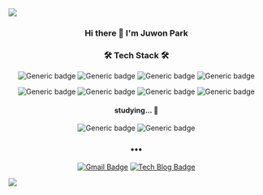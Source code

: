 <img src="https://capsule-render.vercel.app/api?type=slice&color=auto&height=300&section=header&text=ZuWon%20&fontSize=90&animation=twinkling&height=200" />

<div align=center>

  <h3>Hi there 👋  I'm Juwon Park</h3>
 
  <h3>🛠 Tech Stack 🛠</h3>
  
  ![Generic badge](https://img.shields.io/badge/Java-%23007396?logo=Java&logoColor=white)
  ![Generic badge](https://img.shields.io/badge/Spring-%236DB33F?logo=Spring&logoColor=white)
  ![Generic badge](https://img.shields.io/badge/MySQL-%234479A1?logo=MySQL&logoColor=white)
  ![Generic badge](https://img.shields.io/badge/Oracle-%23F80000?logo=Oracle&logoColor=white)
  
  ![Generic badge](https://img.shields.io/badge/html-%23E34F26?logo=html5&logoColor=white)
  ![Generic badge](https://img.shields.io/badge/css-%231572B6?logo=CSS3&logoColor=white)
  ![Generic badge](https://img.shields.io/badge/JavaScript-%23F7DF1E?logo=JavaScript&logoColor=white)
  ![Generic badge](https://img.shields.io/badge/jQuery-%230769AD?logo=jQuery&logoColor=white)

  
  <h4> studying... 🌱 </h4>
   
  ![Generic badge](https://img.shields.io/badge/NodeJs-%23339933?logo=Node.js&logoColor=white)
  ![Generic badge](https://img.shields.io/badge/Linux-%23FCC624?logo=Linux&logoColor=white)
    
  
  <h3>•••</h3>
 
  [![Gmail Badge](https://img.shields.io/badge/Gmail-d14836?style=flat-square&logo=Gmail&logoColor=white&link=mailto:wwoon9512@gmail.com)](mailto:wwoon9512@gmail.com)
  [![Tech Blog Badge](http://img.shields.io/badge/-Tech%20blog-black?style=flat-square&logo=Notion&link=https://www.notion.so/HelloWorld-be2491a9531f4b83b456b9d4ae6ea5a7/)](https://www.notion.so/HelloWorld-be2491a9531f4b83b456b9d4ae6ea5a7)
   
</div>


<img src="https://capsule-render.vercel.app/api?type=slice&color=auto&height=300&section=footer"/>
